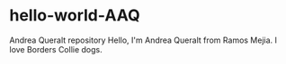 # hello-world-AAQ
Andrea Queralt repository
Hello, I'm Andrea Queralt from Ramos Mejia.
I love Borders Collie dogs.

